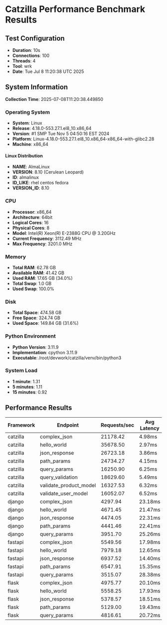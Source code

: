 # Catzilla Performance Benchmark Results

## Test Configuration
- **Duration**: 10s
- **Connections**: 100
- **Threads**: 4
- **Tool**: wrk
- **Date**: Tue Jul  8 11:20:38 UTC 2025

## System Information

**Collection Time**: 2025-07-08T11:20:38.449850

### Operating System
- **System**: Linux
- **Release**: 4.18.0-553.27.1.el8_10.x86_64
- **Version**: #1 SMP Tue Nov 5 04:50:16 EST 2024
- **Platform**: Linux-4.18.0-553.27.1.el8_10.x86_64-x86_64-with-glibc2.28
- **Machine**: x86_64

#### Linux Distribution
- **NAME**: AlmaLinux
- **VERSION**: 8.10 (Cerulean Leopard)
- **ID**: almalinux
- **ID_LIKE**: rhel centos fedora
- **VERSION_ID**: 8.10

### CPU
- **Processor**: x86_64
- **Architecture**: 64bit
- **Logical Cores**: 16
- **Physical Cores**: 8
- **Model**: Intel(R) Xeon(R) E-2388G CPU @ 3.20GHz
- **Current Frequency**: 3112.49 MHz
- **Max Frequency**: 3201.0 MHz

### Memory
- **Total RAM**: 62.78 GB
- **Available RAM**: 41.42 GB
- **Used RAM**: 17.65 GB (34.0%)
- **Total Swap**: 1.0 GB
- **Used Swap**: 100.0%

### Disk
- **Total Space**: 474.58 GB
- **Free Space**: 324.74 GB
- **Used Space**: 149.84 GB (31.6%)

### Python Environment
- **Python Version**: 3.11.9
- **Implementation**: cpython 3.11.9
- **Executable**: /root/devwork/catzilla/venv/bin/python3

### System Load
- **1 minute**: 1.31
- **5 minutes**: 1.11
- **15 minutes**: 0.92
## Performance Results

| Framework | Endpoint | Requests/sec | Avg Latency | 99% Latency |
|-----------|----------|--------------|-------------|-------------|
| catzilla | complex_json | 21178.42 | 4.98ms | 19.25ms |
| catzilla | hello_world | 35678.50 | 2.97ms | 13.88ms |
| catzilla | json_response | 26723.18 | 3.86ms | 3.86ms |
| catzilla | path_params | 24734.27 | 4.15ms | 12.68ms |
| catzilla | query_params | 16250.90 | 6.25ms | 16.73ms |
| catzilla | query_validation | 18629.60 | 5.49ms | 16.84ms |
| catzilla | validate_product_model | 16327.53 | 6.32ms | 16.98ms |
| catzilla | validate_user_model | 16052.07 | 6.52ms | 22.76ms |
| django | complex_json | 4297.94 | 23.18ms | 40.55ms |
| django | hello_world | 4671.45 | 21.47ms | 40.02ms |
| django | json_response | 4474.05 | 22.31ms | 40.03ms |
| django | path_params | 4441.46 | 22.41ms | 40.17ms |
| django | query_params | 3951.70 | 25.26ms | 42.60ms |
| fastapi | complex_json | 5549.56 | 17.98ms | 35.35ms |
| fastapi | hello_world | 7979.18 | 12.65ms | 29.55ms |
| fastapi | json_response | 6937.52 | 14.40ms | 31.78ms |
| fastapi | path_params | 6547.91 | 15.35ms | 32.46ms |
| fastapi | query_params | 3515.07 | 28.38ms | 45.31ms |
| flask | complex_json | 4975.77 | 20.10ms | 37.34ms |
| flask | hello_world | 5558.25 | 17.93ms | 35.12ms |
| flask | json_response | 5378.57 | 18.51ms | 36.09ms |
| flask | path_params | 5129.00 | 19.43ms | 36.19ms |
| flask | query_params | 4816.61 | 20.72ms | 38.16ms |
